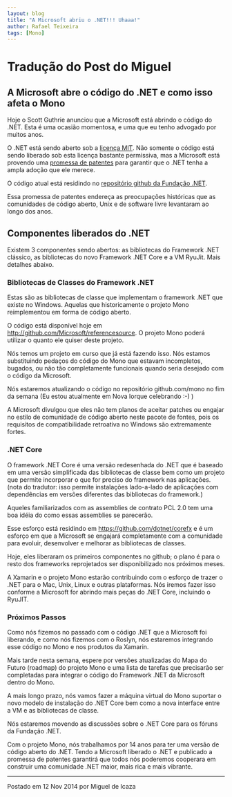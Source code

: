 ```yaml
---
layout: blog
title: "A Microsoft abriu o .NET!!! Uhaaa!"
author: Rafael Teixeira
tags: [Mono]
---
```


Tradução do Post do Miguel
==========================

A Microsoft abre o código do .NET e como isso afeta o Mono
----------------------------------------------------------

Hoje o Scott Guthrie anunciou que a Microsoft está abrindo o código do .NET. Esta é uma ocasião momentosa, e uma que eu tenho advogado por muitos anos.

O .NET está sendo aberto sob a [licença MIT](https://github.com/dotnet/corefx/blob/master/LICENSE). Não somente o código está sendo liberado sob esta licença bastante permissiva, mas a Microsoft está provendo uma [promessa de patentes](https://github.com/dotnet/corefx/blob/master/PATENTS.TXT) para garantir que o .NET tenha a ampla adoção que ele merece.

O código atual está residindo no [repositório github da Fundação .NET](https://github.com/dotnet).

Essa promessa de patentes endereça as preocupações históricas que as comunidades de código aberto, Unix e de software livre levantaram ao longo dos anos.

Componentes liberados do .NET
-----------------------------

Existem 3 componentes sendo abertos: as bibliotecas do Framework .NET clássico, as bibliotecas do novo Framework .NET Core e a VM RyuJit. Mais detalhes abaixo.

### Bibliotecas de Classes do Framework .NET 

Estas são as bibliotecas de classe que implementam o framework .NET que existe no Windows. Aquelas que historicamente o projeto Mono reimplementou em forma de código aberto.

O código está disponível hoje em http://github.com/Microsoft/referencesource. O projeto Mono poderá utilizar o quanto ele quiser deste projeto.

Nós temos um projeto em curso que já está fazendo isso. Nós estamos substituindo pedaços do código do Mono que estavam incompletos, bugados, ou não tão completamente funcionais quando seria desejado com o código da Microsoft.

Nós estaremos atualizando o código no repositório github.com/mono no fim da semana (Eu estou atualmente em Nova Iorque celebrando :-) )

A Microsoft divulgou que eles não tem planos de aceitar patches ou engajar no estilo de comunidade de código aberto neste pacote de fontes, pois os requisitos de compatibilidade retroativa no Windows são extremamente fortes.

### .NET Core

O framework .NET Core é uma versão redesenhada do .NET que é baseado em uma versão simplificada das bibliotecas de classe bem como um projeto que permite incorporar o que for preciso do framework nas aplicações. (nota do tradutor: isso permite instalações lado-a-lado de aplicações com dependências em versões diferentes das bibliotecas do framework.)

Aqueles familiarizados com as assemblies de contrato PCL 2.0 tem uma boa idéia do como essas assemblies se parecerão.

Esse esforço está residindo em https://github.com/dotnet/corefx e é um esforço em que a Microsoft se engajará completamente com a comunidade para evoluir, desenvolver e melhorar as bibliotecas de classes.

Hoje, eles liberaram os primeiros componentes no github; o plano é para o resto dos frameworks reprojetados ser disponibilizado nos próximos meses.

A Xamarin e o projeto Mono estarão contribuindo com o esforço de trazer o .NET para o Mac, Unix, Linux e outras plataformas. Nós iremos fazer isso conforme a Microsoft for abrindo mais peças do .NET Core, incluindo o RyuJIT.

### Próximos Passos

Como nós fizemos no passado com o código .NET que a Microsoft foi liberando, e como nós fizemos com o Roslyn, nós estaremos integrando esse código no Mono e nos produtos da Xamarin.

Mais tarde nesta semana, espere por versões atualizadas do Mapa do Futuro (roadmap) do projeto Mono e uma lista de tarefas que precisarão ser completadas para integrar o código do Framework .NET da Microsoft dentro do Mono.

A mais longo prazo, nós vamos fazer a máquina virtual do Mono suportar o novo modelo de instalação do .NET Core bem como a nova interface entre a VM e as bibliotecas de classe.

Nós estaremos movendo as discussões sobre o .NET Core para os fóruns da Fundação .NET.

Com o projeto Mono, nós trabalhamos por 14 anos para ter uma versão de código aberto do .NET. Tendo a Microsoft liberado o .NET e publicado a promessa de patentes garantirá que todos nós poderemos cooperara em construir uma comunidade .NET maior, mais rica e mais vibrante.

---
Postado em 12 Nov 2014 por Miguel de Icaza
